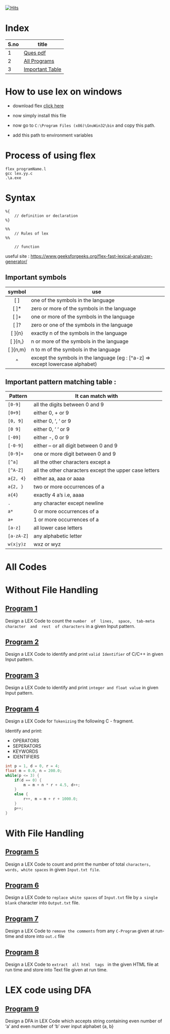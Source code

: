 [![Hits](https://hits.seeyoufarm.com/api/count/incr/badge.svg?url=https%3A%2F%2Fgithub.com%2Fsailesh307%2FCompiler-Design-Lab&count_bg=%2379C83D&title_bg=%23555555&icon=&icon_color=%23E7E7E7&title=Views&edge_flat=false)](https://hits.seeyoufarm.com)
# Index
S.no | title
--- | --- |
1 | [Ques pdf](./Compiler%20LAB%20MANUAL%202%20(PCS-601).pdf)|
2 | [All Programs](#all-codes)
3 | [Important Table](#important-symbols)

# How to use lex on windows

- download flex [click here](http://gnuwin32.sourceforge.net/downlinks/flex.php)

- now simply install this file
- now go to `C:\Program Files (x86)\GnuWin32\bin` and copy this path.
- add this path to environment variables

# Process of using flex
```
flex programName.l
gcc lex.yy.c
.\a.exe
```

# Syntax
```
%{
    // definition or declaration
%}

%%
    // Rules of lex
%%

    // function
```


useful site : https://www.geeksforgeeks.org/flex-fast-lexical-analyzer-generator/

## Important symbols
symbol | use 
:---: | --- 
[ ]    | one of the symbols in the language
[ ]*   | zero or more of the symbols in the language
[ ]+   | one or more of the symbols in the language
[ ]?   | zero or one of the symbols in the language
[ ]{n} | exactly n of the symbols in the language
[ ]{n,} | n or more of the symbols in the language
[ ]{n,m} | n to m of the symbols in the language
^     | except the symbols in the language (eg : [^a-z] => except lowercase alphabet)


## Important pattern matching table : 

Pattern	| It can match with
--- | --- |
`[0-9]`	| all the digits between 0 and 9
`[0+9]`	| either 0, + or 9
`[0, 9]`	| either 0, ‘, ‘ or 9
`[0 9]`	| either 0, ‘ ‘ or 9
`[-09]`	| either -, 0 or 9
`[-0-9]`	| either – or all digit between 0 and 9
`[0-9]+`	| one or more digit between 0 and 9
`[^a]`	| all the other characters except a
`[^A-Z]`	| all the other characters except the upper case letters
`a{2, 4}`	| either aa, aaa or aaaa
`a{2, }`	| two or more occurrences of a
`a{4}`	| exactly 4 a’s i.e, aaaa
`.`	| any character except newline
`a*`	| 0 or more occurrences of a
`a+`	| 1 or more occurrences of a
`[a-z]`	| all lower case letters
`[a-zA-Z]`	| any alphabetic letter
`w(x\|y)z`	| wxz or wyz

# All Codes

# Without File Handling
## [Program 1](program1.l)

Design  a  LEX  Code  to  count  the  `number  of  lines,  space,  tab-meta  character  and  rest  of characters` in a given Input pattern.


## [Program 2](program2.l)

Design a LEX Code to identify and print `valid Identifier` of C/C++ in given Input pattern.

## [Program 3](program3.l)

Design a LEX Code to identify and print `integer and float value` in given Input pattern.

## [Program 4](program4.l)

Design a LEX Code for `Tokenizing` the following C - fragment.

Identify and print: 
 - OPERATORS
 - SEPERATORS
 - KEYWORDS
 - IDENTIFIERS
```c
int p = 1, d = 0, r = 4;
float m = 0.0, n = 200.0;
while(p <= 3) {
    if(d == 0) {
        m = m + n * r + 4.5, d++;
    }
    else {
        r++, m = m + r + 1000.0;
    }
    p++;
}
```

# With File Handling
## [Program 5](program5)

Design a LEX Code to count and print the number of total `characters, words, white spaces` in given `Input.txt file`.

## [Program 6](program6)

Design a LEX Code to `replace white spaces` of `Input.txt` file by `a single blank` character into 
`Output.txt` file. 


## [Program 7](program7)

Design a LEX Code to `remove the comments` from any `C-Program` given at run-time and store 
into `out.c` file


## [Program 8](program8)

Design  a  LEX  Code  to  `extract  all html  tags ` in  the  given  HTML  file  at  run  time  and  store  into 
Text file given at run time.


# LEX code using DFA

## [Program 9](program9)

Design  a  DFA  in  LEX  Code  which  accepts  string  containing  even  number  of  ‘a’  and  even 
number of ‘b’ over input alphabet {a, b}

